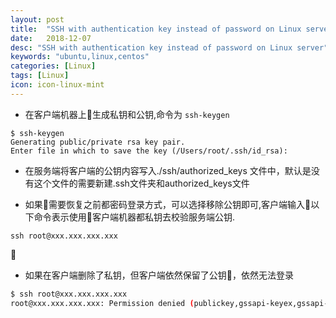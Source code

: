 ```yaml
---
layout: post
title:  "SSH with authentication key instead of password on Linux server"
date:   2018-12-07
desc: "SSH with authentication key instead of password on Linux server"
keywords: "ubuntu,linux,centos"
categories: [Linux]
tags: [Linux]
icon: icon-linux-mint
---
```


* 在客户端机器上生成私钥和公钥,命令为      ```ssh-keygen```
```console
$ ssh-keygen                          
Generating public/private rsa key pair.
Enter file in which to save the key (/Users/root/.ssh/id_rsa):
```

* 在服务端将客户端的公钥内容写入./ssh/authorized_keys 文件中，默认是没有这个文件的需要新建.ssh文件夹和authorized_keys文件

* 如果需要恢复之前都密码登录方式，可以选择移除公钥即可,客户端输入以下命令表示使用客户端机器都私钥去校验服务端公钥.
```
ssh root@xxx.xxx.xxx.xxx 
```

* 如果在客户端删除了私钥，但客户端依然保留了公钥，依然无法登录
```bash
$ ssh root@xxx.xxx.xxx.xxx             
root@xxx.xxx.xxx.xxx: Permission denied (publickey,gssapi-keyex,gssapi-with-mic).
```